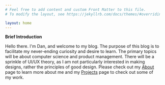 ```yaml
---
# Feel free to add content and custom Front Matter to this file.
# To modify the layout, see https://jekyllrb.com/docs/themes/#overriding-theme-defaults

layout: home
---
```

**Brief Introduction**

Hello there. I'm Dan, and welcome to my blog. The purpose of this blog is to facilitate my never-ending curiosity and desire to learn. The primary topics will be about computer science and product management. There will be a sprinkle of UI/UX theory, as I am not particularly interested in making designs, rather the principles of good design. Please check out my [About](https://dvk02.github.io/about/) page to learn more about me and my [Projects](https://dvk02.github.io/projects/) page to check out some of my work.